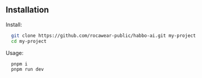 ## Installation
Install:
```bash
  git clone https://github.com/rocawear-public/habbo-ai.git my-project
  cd my-project
```
Usage:
```bash
  pnpm i
  pnpm run dev
```
    